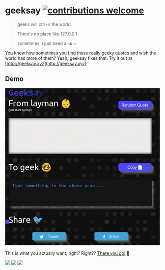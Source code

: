 # geeksay [![contributions welcome](https://img.shields.io/badge/contributions-welcome-brightgreen.svg)](https://github.com/swapagarwal/geeksay/fork)

> geeks will ctrl+s the world

> There's no place like 127.0.0.1

> sometimes, i just need a `<br>`

You know how sometimes you find these really geeky quotes and wish the world had more of them? Yeah, geeksay fixes that. Try it out at [http://geeksay.xyz](http://geeksay.xyz)

## Demo

![](demo.gif)

This is what you actually want, right? Right?? [There you go!](http://geeksay.xyz) 👏

![](save.jpg)
![](home.jpg)
![](break.jpg)
